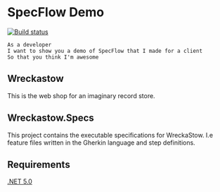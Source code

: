 # SpecFlow Demo

[![Build status](https://ci.appveyor.com/api/projects/status/0evanbko6hfbjyfl?svg=true)](https://ci.appveyor.com/project/henrikbecker/specflow-demo)   

```
As a developer
I want to show you a demo of SpecFlow that I made for a client
So that you think I'm awesome
```

## Wreckastow
This is the web shop for an imaginary record store.   

## Wreckastow.Specs
This project contains the executable specifications for WreckaStow. 
I.e feature files written in the Gherkin language and step definitions.

## Requirements 

[.NET 5.0](https://dotnet.microsoft.com/download/dotnet/5.0)

